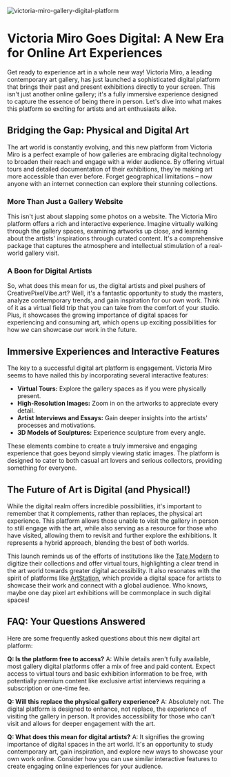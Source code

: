 ![victoria-miro-gallery-digital-platform](https://images.pexels.com/photos/29813939/pexels-photo-29813939.jpeg?auto=compress&cs=tinysrgb&fit=crop&h=627&w=1200)

# Victoria Miro Goes Digital: A New Era for Online Art Experiences

Get ready to experience art in a whole new way! Victoria Miro, a leading contemporary art gallery, has just launched a sophisticated digital platform that brings their past and present exhibitions directly to your screen. This isn't just another online gallery; it's a fully immersive experience designed to capture the essence of being there in person. Let's dive into what makes this platform so exciting for artists and art enthusiasts alike.

## Bridging the Gap: Physical and Digital Art

The art world is constantly evolving, and this new platform from Victoria Miro is a perfect example of how galleries are embracing digital technology to broaden their reach and engage with a wider audience. By offering virtual tours and detailed documentation of their exhibitions, they're making art more accessible than ever before. Forget geographical limitations – now anyone with an internet connection can explore their stunning collections.

### More Than Just a Gallery Website

This isn't just about slapping some photos on a website. The Victoria Miro platform offers a rich and interactive experience. Imagine virtually walking through the gallery spaces, examining artworks up close, and learning about the artists' inspirations through curated content. It's a comprehensive package that captures the atmosphere and intellectual stimulation of a real-world gallery visit.

### A Boon for Digital Artists

So, what does this mean for us, the digital artists and pixel pushers of CreativePixelVibe.art? Well, it's a fantastic opportunity to study the masters, analyze contemporary trends, and gain inspiration for our own work. Think of it as a virtual field trip that you can take from the comfort of your studio. Plus, it showcases the growing importance of digital spaces for experiencing and consuming art, which opens up exciting possibilities for how *we* can showcase *our* work in the future.

## Immersive Experiences and Interactive Features

The key to a successful digital art platform is engagement. Victoria Miro seems to have nailed this by incorporating several interactive features:

*   **Virtual Tours:** Explore the gallery spaces as if you were physically present.
*   **High-Resolution Images:** Zoom in on the artworks to appreciate every detail.
*   **Artist Interviews and Essays:** Gain deeper insights into the artists' processes and motivations.
*   **3D Models of Sculptures:** Experience sculpture from every angle.

These elements combine to create a truly immersive and engaging experience that goes beyond simply viewing static images. The platform is designed to cater to both casual art lovers and serious collectors, providing something for everyone.

## The Future of Art is Digital (and Physical!)

While the digital realm offers incredible possibilities, it's important to remember that it complements, rather than replaces, the physical art experience. This platform allows those unable to visit the gallery in person to still engage with the art, while also serving as a resource for those who have visited, allowing them to revisit and further explore the exhibitions. It represents a hybrid approach, blending the best of both worlds.

This launch reminds us of the efforts of institutions like the [Tate Modern](https://www.tate.org.uk/) to digitize their collections and offer virtual tours, highlighting a clear trend in the art world towards greater digital accessibility. It also resonates with the spirit of platforms like [ArtStation](https://www.artstation.com/), which provide a digital space for artists to showcase their work and connect with a global audience. Who knows, maybe one day pixel art exhibitions will be commonplace in such digital spaces!

## FAQ: Your Questions Answered

Here are some frequently asked questions about this new digital art platform:

**Q: Is the platform free to access?**
A: While details aren't fully available, most gallery digital platforms offer a mix of free and paid content. Expect access to virtual tours and basic exhibition information to be free, with potentially premium content like exclusive artist interviews requiring a subscription or one-time fee.

**Q: Will this replace the physical gallery experience?**
A: Absolutely not. The digital platform is designed to enhance, not replace, the experience of visiting the gallery in person. It provides accessibility for those who can't visit and allows for deeper engagement with the art.

**Q: What does this mean for digital artists?**
A: It signifies the growing importance of digital spaces in the art world. It's an opportunity to study contemporary art, gain inspiration, and explore new ways to showcase your own work online. Consider how you can use similar interactive features to create engaging online experiences for your audience.
